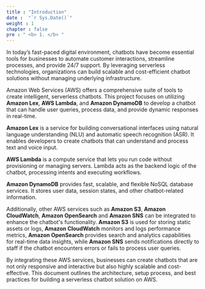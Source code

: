 ```yaml
---
title : "Introduction"
date :  "`r Sys.Date()`" 
weight : 1 
chapter : false
pre : " <b> 1. </b> "
---
```

In today’s fast-paced digital environment, chatbots have become essential tools for businesses to automate customer interactions, streamline processes, and provide 24/7 support. By leveraging serverless technologies, organizations can build scalable and cost-efficient chatbot solutions without managing underlying infrastructure.

Amazon Web Services (AWS) offers a comprehensive suite of tools to create intelligent, serverless chatbots. This project focuses on utilizing **Amazon Lex**, **AWS Lambda**, and **Amazon DynamoDB** to develop a chatbot that can handle user queries, process data, and provide dynamic responses in real-time.

**Amazon Lex** is a service for building conversational interfaces using natural language understanding (NLU) and automatic speech recognition (ASR). It enables developers to create chatbots that can understand and process text and voice input.

**AWS Lambda** is a compute service that lets you run code without provisioning or managing servers. Lambda acts as the backend logic of the chatbot, processing intents and executing workflows.

**Amazon DynamoDB** provides fast, scalable, and flexible NoSQL database services. It stores user data, session states, and other chatbot-related information.

Additionally, other AWS services such as **Amazon S3**, **Amazon CloudWatch**, **Amazon OpenSearch** and **Amazon SNS** can be integrated to enhance the chatbot's functionality. **Amazon S3** is used for storing static assets or logs, **Amazon CloudWatch** monitors and logs performance metrics, **Amazon OpenSearch** provides search and analytics capabilities for real-time data insights, while **Amazon SNS** sends notifications directly to staff if the chatbot encounters errors or fails to process user queries.

By integrating these AWS services, businesses can create chatbots that are not only responsive and interactive but also highly scalable and cost-effective. This document outlines the architecture, setup process, and best practices for building a serverless chatbot solution on AWS.
